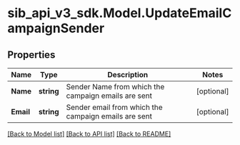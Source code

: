# sib_api_v3_sdk.Model.UpdateEmailCampaignSender
## Properties

Name | Type | Description | Notes
------------ | ------------- | ------------- | -------------
**Name** | **string** | Sender Name from which the campaign emails are sent | [optional] 
**Email** | **string** | Sender email from which the campaign emails are sent | [optional] 

[[Back to Model list]](../README.md#documentation-for-models) [[Back to API list]](../README.md#documentation-for-api-endpoints) [[Back to README]](../README.md)

